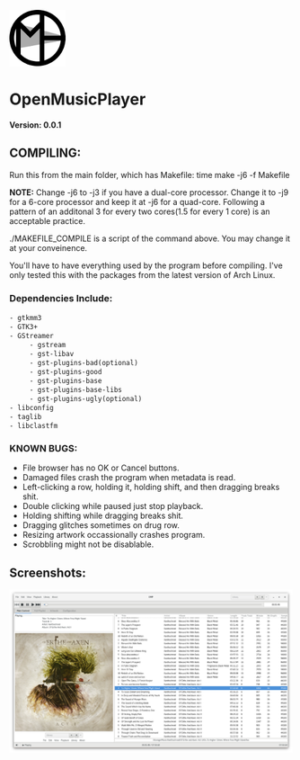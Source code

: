 ![Logo](/Images/Icon_Small.png?raw=true)
# OpenMusicPlayer
#### Version: 0.0.1

## COMPILING:

  Run this from the main folder, which has Makefile: time make -j6 -f Makefile

  **NOTE:** Change -j6 to -j3 if you have a dual-core processor. Change it to 
    -j9 for a 6-core processor and keep it at -j6 for a quad-core. Following a
    pattern of an additonal 3 for every two cores(1.5 for every 1 core) is 
    an acceptable practice.

  ./MAKEFILE_COMPILE is a script of the command above. You may change it
  at your conveinence.

  You'll have to have everything used by the program before compiling. I've
  only tested this with the packages from the latest version of Arch Linux.

  ### Dependencies Include:

    - gtkmm3
    - GTK3+
    - GStreamer
         - gstream
         - gst-libav
         - gst-plugins-bad(optional)
         - gst-plugins-good
         - gst-plugins-base
         - gst-plugins-base-libs
         - gst-plugins-ugly(optional)
    - libconfig
    - taglib
    - libclastfm 


### KNOWN BUGS:

  - File browser has no OK or Cancel buttons.
  - Damaged files crash the program when metadata is read.
  - Left-clicking a row, holding it, holding shift, and then dragging breaks
    shit.
  - Double clicking while paused just stop playback.
  - Holding shifting while dragging breaks shit.
  - Dragging glitches sometimes on drug row.
  - Resizing artwork occassionally crashes program.
  - Scrobbling might not be disablable.
  
  
## Screenshots:
![Screenshot1](Images/Screenshots/NRnilGB.png?raw=true)
